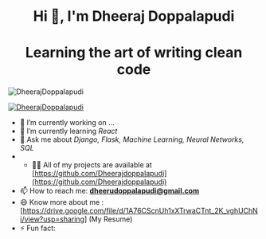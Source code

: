 <h1 align="center">Hi 👋, I'm Dheeraj Doppalapudi</h1>
<h1 align="center">Learning the art of writing clean code</h1>

<p align="left"><img src="https://komarev.com/ghpvc/?username=Dheerajdoppalapudi" alt="DheerajDoppalapudi" /></p>

<p align="left">
    <a href="https://github.com/ryo-ma/github-profile-trophy"><img src="https://github-profile-trophy.vercel.app/?username=dheerajdoppalapudi" alt="DheerajDoppalapudi" /></a>
</p>

<!--
**Dheerajdoppalapudi/DheerajDoppalapudi** is a ✨ _special_ ✨ repository because its `README.md` (this file) appears on your GitHub profile.
Here are some ideas to get you started:
-->

- 🔭 I’m currently working on ...
- 🌱 I’m currently learning *React*
- 💬 Ask me about *Django, Flask, Machine Learning, Neural Networks, SQL*
- - 👨‍💻 All of my projects are available at [https://github.com/Dheerajdoppalapudi](https://github.com/Dheerajdoppalapudi) 
- 📫 How to reach me: **dheerudoppalapudi@gmail.com**
- 😄 Know more about me : [https://drive.google.com/file/d/1A76CScnUh1xXTrwaCTnt_2K_vghUChNi/view?usp=sharing] (My Resume)
- ⚡ Fun fact: 
